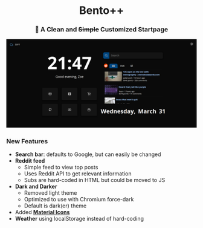 <div align="center">
    <h1>Bento++</h1>
    <h3>🍱 A Clean and <strike>Simple</strike> Customized Startpage</b></h3>
</div>

<p align="center">
  <img
src="https://github.com/zskendall/Bento/blob/master/assets/preview_customized.png">
</p>

### New Features
* **Search bar**: defaults to Google, but can easily be changed
* **Reddit feed**
  * Simple feed to view top posts
  * Uses Reddit API to get relevant information
  * Subs are hard-coded in HTML but could be moved to JS
* **Dark and Darker**
  * Removed light theme
  * Optimized to use with Chromium force-dark
  * Default is dark(er) theme
* Added **[Material Icons](https://material.io/resources/icons/)**
* **Weather** using localStorage instead of hard-coding
